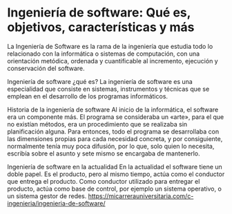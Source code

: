 ---
---

# Ingeniería de software: Qué es, objetivos, características y más

La Ingeniería de Software es la rama de la ingeniería que estudia todo lo relacionado con la informática o  sistemas de computación, con una orientación metódica, ordenada y cuantificable al incremento, ejecución y conservación del software.

Ingeniería de software ¿qué es?
La ingeniería de software es una especialidad que consiste en sistemas, instrumentos y técnicas que se emplean en el desarrollo de los programas informáticos.

Historia de la ingeniería de software
Al inicio de la informática, el software era un componente más. El programa se consideraba un «arte», para el que no existían métodos, era un procedimiento que se realizaba sin planificación alguna.
Para entonces,  todo el programa se desarrollaba con las dimensiones propias para cada necesidad concreta, y por consiguiente, normalmente tenía muy poca difusión, por lo que, solo quien lo necesita, escribía sobre el asunto y sete mismo se encargaba de mantenerlo.

Ingeniería de software en la actualidad
En la actualidad el software tiene un doble papel. Es el producto, pero al mismo tiempo, actúa como el conductor que entrega el producto. Como conductor  utilizado para entregar el producto, actúa como base de control, por ejemplo un sistema operativo, o un sistema gestor de redes.
https://micarrerauniversitaria.com/c-ingenieria/ingenieria-de-software/

